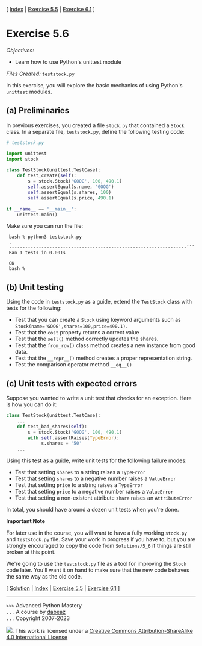 \[ [Index](index.md) | [Exercise 5.5](ex5_5.md) | [Exercise 6.1](ex6_1.md) \]

# Exercise 5.6

*Objectives:*

- Learn how to use Python's unittest module

*Files Created:* `teststock.py`

In this exercise, you will explore the basic mechanics of using
Python's `unittest` modules.

## (a) Preliminaries

In previous exercises, you created a file `stock.py` that contained
a `Stock` class.   In a separate file, `teststock.py`, define the following
testing code:

```python
# teststock.py

import unittest
import stock

class TestStock(unittest.TestCase):
    def test_create(self):
        s = stock.Stock('GOOG', 100, 490.1)
        self.assertEqual(s.name, 'GOOG')
        self.assertEqual(s.shares, 100)
        self.assertEqual(s.price, 490.1)

if __name__ == '__main__':
    unittest.main()
```

Make sure you can run the file:

```
 bash % python3 teststock.py
 .
 ------------------------------------------------------------------```
 Ran 1 tests in 0.001s

 OK
 bash %
```

## (b) Unit testing

Using the code in `teststock.py` as a guide, extend the `TestStock` class
with tests for the following:

- Test that you can create a `Stock` using keyword arguments such as `Stock(name='GOOG',shares=100,price=490.1)`.
- Test that the `cost` property returns a correct value
- Test that the `sell()` method correctly updates the shares.
- Test that the `from_row()` class method creates a new instance from good data.
- Test that the `__repr__()` method creates a proper representation string.
- Test the comparison operator method `__eq__()`

## (c) Unit tests with expected errors

Suppose you wanted to write a unit test that checks for an exception.
Here is how you can do it:

```python
class TestStock(unittest.TestCase):
    ...
    def test_bad_shares(self):
        s = stock.Stock('GOOG', 100, 490.1)
        with self.assertRaises(TypeError):
             s.shares = '50'
    ...
```

Using this test as a guide, write unit tests for the following failure modes:

- Test that setting `shares` to a string raises a `TypeError`
- Test that setting `shares` to a negative number raises a `ValueError`
- Test that setting `price` to a string raises a `TypeError`
- Test that setting `price` to a negative number raises a `ValueError`
- Test that setting a non-existent attribute `share` raises an `AttributeError`

In total, you should have around a dozen unit tests when you're done.

**Important Note**

For later use in the course, you will want to have a fully working
`stock.py` and `teststock.py` file.  Save your work in progress if you
have to, but you are strongly encouraged to copy the code from
`Solutions/5_6` if things are still broken at this point.

We're going to use the `teststock.py` file as a tool for improving the `Stock` code
later.  You'll want it on hand to make sure that the new code behaves the same way
as the old code.

\[ [Solution](soln5_6.md) | [Index](index.md) | [Exercise 5.5](ex5_5.md) | [Exercise 6.1](ex6_1.md) \]

----
`>>>` Advanced Python Mastery  
`...` A course by [dabeaz](https://www.dabeaz.com)  
`...` Copyright 2007-2023  

![](https://i.creativecommons.org/l/by-sa/4.0/88x31.png). This work is licensed under a [Creative Commons Attribution-ShareAlike 4.0 International License](http://creativecommons.org/licenses/by-sa/4.0/)
